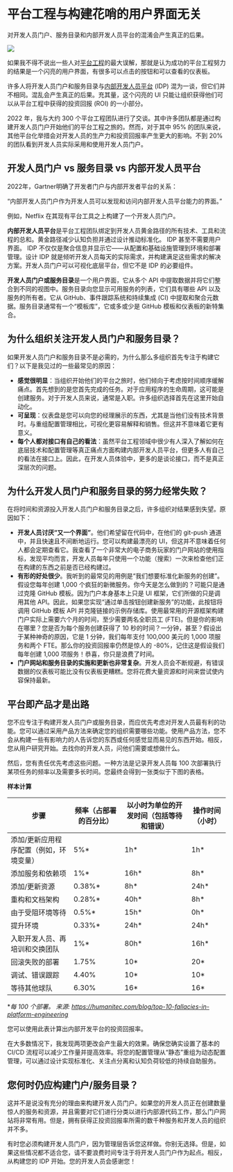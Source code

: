 # 平台工程与构建花哨的用户界面无关

对开发人员门户、服务目录和内部开发人员平台的混淆会产生真正的后果。

![](https://cdn.thenewstack.io/media/2023/02/49f775b9-student-2-e1675458329639.jpg)

如果我不得不说出一些人对[平台工程](https://platformengineering.org/blog/what-is-platform-engineering)的最大误解，那就是认为成功的平台工程努力的结果是一个闪亮的用户界面，有很多可以点击的按钮和可以查看的仪表板。

许多人将开发人员门户和服务目录与[内部开发人员平台](https://internaldeveloperplatform.org/) (IDP) 混为一谈，但它们并不相同。混乱会产生真正的后果。充其量，这个闪亮的 UI 只能让组织获得他们可以从平台工程中获得的投资回报 (ROI) 的一小部分。

2022 年，我与大约 300 个平台工程团队进行了交谈。其中许多团队都是通过构建开发人员门户开始他们的平台工程之旅的。然而，对于其中 95% 的团队来说，其他平台化举措会对开发人员的生产力和投资回报率产生更大的影响。不到 20% 的团队看到开发人员实际采用和使用开发人员门户。

## 开发人员门户 vs 服务目录 vs 内部开发人员平台

2022年，Gartner明确了开发者门户与内部开发者平台的关系：

“内部开发人员门户作为开发人员可以发现和访问内部开发人员平台能力的界面。”

例如，Netflix 在其现有平台工具之上构建了一个开发人员门户。

**内部开发人员平台**是平台工程团队绑定到开发人员黄金路径的所有技术、工具和流程的总和。黄金路径减少认知负担并通过设计推动标准化。 IDP 甚至不需要用户界面。 IDP 不仅仅是聚合信息并显示它——从配置和基础设施管理到环境和部署管理。设计 IDP 就是倾听开发人员每天的实际需求，并构建满足这些需求的解决方案。开发人员门户可以可视化底层平台，但它不是 IDP 的必要组件。

**开发人员门户或服务目录**是一个用户界面，它从多个 API 中提取数据并将它们整合到不同的视图中。服务目录向您显示可用服务的列表，它们具有哪些 API 以及服务的所有者。它从 GitHub、事件跟踪系统和持续集成 (CI) 中提取和聚合元数据。服务目录通常有一个“模板库”，它或多或少是 GitHub 模板和仪表板的新特集合。

## 为什么组织关注开发人员门户和服务目录？

如果开发人员门户和服务目录不是必需的，为什么那么多组织首先专注于构建它们？以下是我见过的一些最常见的原因：

* **感觉很明显**：当组织开始他们的平台之旅时，他们倾向于考虑按时间顺序缓解痛点。首先想到的是您首先完成的任务。对于应用程序的生命周期，这可能是创建服务。对于开发人员来说，通常是入职。许多组织选择首先在这里开始自动化。
* **可呈现**：仪表盘是您可以向您的经理展示的东西，尤其是当他们没有技术背景时。与重组配置管理相比，可视化更容易解释和销售。但这并不意味着它更有意义。
* **每个人都对接口有自己的看法**：虽然平台工程领域中很少有人深入了解如何在底层技术和配置管理等真正痛点方面构建内部开发人员平台，但更多人有自己的看法在接口上。因此，在开发人员体验中，更多的是谈论接口，而不是真正深层次的问题。

## 为什么开发人员门户和服务目录的努力经常失败？

在将时间和资源投入开发人员门户和服务目录之后，许多组织对结果感到失望。原因如下：

* **开发人员讨厌“又一个界面”**。他们希望留在代码中，在他们的 git-push 通道中，并且快速且不间断地运行。您可以构建最漂亮的 UI，但这并不意味着任何人都会定期查看它。我查看了一个非常大的电子商务玩家的门户网站的使用指标，发现平均而言，开发人员每年只使用一个功能（搜索）一次来检查他们正在构建的东西之前是否已经构建过。
* **有形的好处很少**。我听到的最常见的用例是“我们想要标准化新服务的创建”。假设您每年创建 1,000 个疯狂的新微服务。你今天是怎么做到的？可能只是通过克隆 GitHub 模板。因为门户本身基本上只是 UI 框架，它们所做的只是调用其他 API。因此，如果您实现“通过单击按钮创建新服务”的功能，此按钮将调用 GitHub 模板 API 并克隆链接的示例存储库。使用最常用的开源框架构建门户实际上需要六个月的时间，至少需要两名全职员工 (FTE)。但是你的影响在哪里？您是否为每个服务创建获得了 10 秒的时间？一分钟，甚至？假设出于某种神奇的原因，它是 1 分钟，我们每年支付 100,000 美元的 1,000 项服务和两个 FTE。那么你的投资回报率仍然是惊人的 -80%，记住这是假设我们每年创建 1,000 项服务！恭喜，你只是浪费了时间。
* **门户网站和服务目录的实施和更新也非常复杂**。开发人员会不断规避，有错误数据的仪表板可能比没有仪表板更糟糕。您将花费大量资源和时间来尝试使内容保持最新。

## 平台即产品才是出路

您不应专注于构建开发人员门户或服务目录，而应优先考虑对开发人员最有利的功能。您可以通过采用产品方法来确定您的组织需要哪些功能。使用产品方法，您不会从构建一些有影响力的人告诉您的东西或任何感觉显而易见的东西开始。相反，您从用户研究开始。去找你的开发人员，问他们需要或想做什么。

然后，您有责任优先考虑这些问题。一种方法是记录开发人员每 100 次部署执行某项任务的频率以及需要多长时间。您最终会得到一张类似于下图的表格。

**样本计算**

| 步骤 | 频率（占部署的百分比） | 以小时为单位的开发时间（包括等待和错误） | 操作时间（小时） |
|------|----------------------|--------------------------------------|-----------------|
| 添加/更新应用程序配置（例如，环境变量） | 5%* | 1h*  | 1h*  |
| 添加服务和依赖项                      | 1%* | 16h* | 8h*  |
| 添加/更新资源                         | 0.38%* | 8h* | 24h*  |
| 重构和文档架构                        | 0.28%* | 40h* | 8h*  |
| 由于受阻环境等待                      | 0.5%*  | 15h* | 0h*  |
| 提升环境                             | 0.33%*  | 24h* | 24h* |
| 入职开发人员、再培训和交换团队         | 1%* | 80h* | 16h* |
| 回滚失败的部署                       | 1.75% | 10*  | 20* |
| 调试、错误跟踪                       | 4.40% | 10*  | 10*  |
| 等待其他球队                         | 6.30%  | 16* | 16*   |

**每 100 个部署。 来源: https://humanitec.com/blog/top-10-fallacies-in-platform-engineering*

您可以使用此表计算出内部开发平台的投资回报率。


在大多数情况下，我发现两项更改会产生最大的效果。确保您确实设置了基本的 CI/CD 流程可以减少工作量并提高效率。将您的配置管理从“静态”重组为动态配置管理，可以通过设计实现标准化、关注点分离和认知负荷较低的持续自助服务。

## 您何时仍应构建门户/服务目录？

这并不是说没有充分的理由来构建开发人员门户。如果您的开发人员正在创建数量惊人的服务和资源，并且需要对它们进行分类以进行内部源代码工作，那么门户网站将非常有用。但是，拥有获得正投资回报率所需的数千种服务和开发人员的组织并不多。

有时您必须构建开发人员门户，因为管理层告诉您这样做。你别无选择。但是，如果这些情况都不适合您，请不要浪费时间专注于将开发人员门户作为起点。相反，从构建您的 IDP 开始。您的开发人员会感谢您！